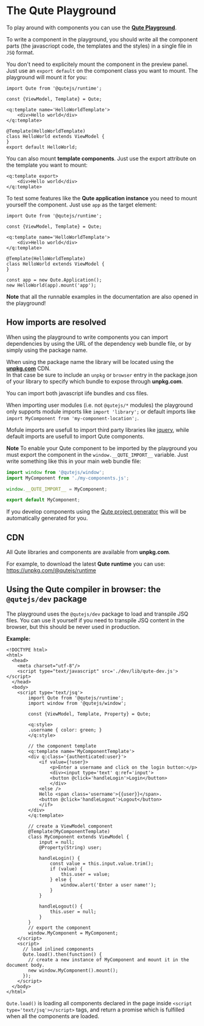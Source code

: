 # The Qute Playground

To play around with components you can use the **[Qute Playground](/playground/index.html)**.

To write a component in the playground, you should write all the component parts (the javascriopt code, the templates and the styles) in a single file in `JSQ` format.

You don't need to explicitely mount the component in the preview panel. Just use an `export default` on the component class you want to mount. The playground will mount it for you:

```jsq
import Qute from '@qutejs/runtime';

const {ViewModel, Template} = Qute;

<q:template name='HelloWorldTemplate'>
    <div>Hello world</div>
</q:template>

@Template(HelloWorldTemplate)
class HelloWorld extends ViewModel {
}
export default HelloWorld;
```

You can also mount **template components**. Just use the export attribute on the template you want to mount:

```jsq
<q:template export>
    <div>Hello world</div>
</q:template>
```

To test some features like the **Qute application instance** you need to mount yourself the component. Just use `app` as the target element:

```jsq
import Qute from '@qutejs/runtime';

const {ViewModel, Template} = Qute;

<q:template name='HelloWorldTemplate'>
    <div>Hello world</div>
</q:template>

@Template(HelloWorldTemplate)
class HelloWorld extends ViewModel {
}

const app = new Qute.Application();
new HelloWorld(app).mount('app');
```

**Note** that all the runnable examples in the documentation are also opened in the playground!

## How imports are resolved

When using the playground to write components you can import dependencies by using the URL of the dependency web bundle file, or by simply using the package name.

When using the package name the library will be located using the **[unpkg.com](https://unpkg.com)** CDN.  \
In that case be sure to include an `unpkg` or `browser` entry in the package.json of your library to specify which bundle to expose through **unpkg.com**.

You can import both javascript iife bundles and css files.

When importing user modules (i.e. not `@qutejs/*` modules) the playground only supports module imports like `import 'library';` or default imports like `import MyComponent from 'my-component-location';`.

Mofule imports are usefull to import third party libraries like [jquery](https://jquery.com/), while default imports are usefull to import Qute components.

**Note** To enable your Qute component to be imported by the playground you must export the component in the `window.__QUTE_IMPORT__` variable. Just write something like this in your main web bundle file:

```javascript
import window from '@qutejs/window';
import MyComponent from './my-components.js';

window.__QUTE_IMPORT__ = MyComponent;

export default MyComponent;
```

If you develop components using the [Qute project generator](#/start/project) this will be automatically generated for you.

## CDN

All Qute libraries and components are available from **unpkg.com**.

For example, to download the latest **Qute runtime** you can use: https://unpkg.com/@qutejs/runtime

## Using the Qute compiler in browser: the `@qutejs/dev` package

The playground uses the `@qutejs/dev` package to load and transpile JSQ files. You can use it yourself if you need to transpile JSQ content in the browser, but this should be never used in production.

**Example:**

```jsq-norun
<!DOCTYPE html>
<html>
  <head>
    <meta charset="utf-8"/>
    <script type="text/javascript" src='./dev/lib/qute-dev.js'></script>
  </head>
  <body>
    <script type='text/jsq'>
        import Qute from '@qutejs/runtime';
        import window from '@qutejs/window';

        const {ViewModel, Template, Property} = Qute;

        <q:style>
        .username { color: green; }
        </q:style>

        // the component template
        <q:template name='MyComponentTemplate'>
        <div q:class='{authenticated:user}'>
            <if value={!user}>
                <p>Enter a username and click on the login button:</p>
                <div><input type='text' q:ref='input'>
                <button @click='handleLogin'>Login</button>
                </div>
            <else />
            Hello <span class='username'>{{user}}</span>.
            <button @click='handleLogout'>Logout</button>
            </if>
        </div>
        </q:template>

        // create a ViewModel component
        @Template(MyComponentTemplate)
        class MyComponent extends ViewModel {
            input = null;
            @Property(String) user;

            handleLogin() {
                const value = this.input.value.trim();
                if (value) {
                    this.user = value;
                } else {
                    window.alert('Enter a user name!');
                }
            }

            handleLogout() {
                this.user = null;
            }
        }
        // export the component
        window.MyComponent = MyComponent;
    </script>
    <script>
      // load inlined components
      Qute.load().then(function() {
        // create a new instance of MyComponent and mount it in the document body.
        new window.MyComponent().mount();
      });
    </script>
  </body>
</html>
```

`Qute.load()` is loading all components declared in the page inside `<script type='text/jsq'></script>` tags, and return a promise which is fulfilled when all the components are loaded.


